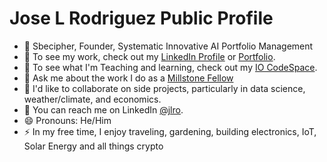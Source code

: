 # Jose L Rodriguez Public Profile

* 🚀 Sbecipher, Founder, Systematic Innovative AI Portfolio Management 
* :briefcase: To see my work, check out my [LinkedIn Profile](https://www.linkedin.com/in/jlro/) or [Portfolio](https://github.com/jlroo/portfolio).
* :seedling: To see what I'm Teaching and learning, check out my [IO CodeSpace](https://github.com/jlroo/dev).
* :speech_balloon: Ask me about the work I do as a [Millstone Fellow](https://www.jfedstl.org/community-engagement/millstone/fellows)
* :dancers: I'd like to collaborate on side projects, particularly in data science, weather/climate, and economics.
* :love_letter: You can reach me on LinkedIn [@jlro](https://www.linkedin.com/in/jlro/).
* :smile: Pronouns: He/Him
* :zap: In my free time, I enjoy traveling, gardening, building electronics, IoT, Solar Energy and all things crypto
